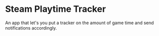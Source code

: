 # Steam Playtime Tracker

An app that let's you put a tracker on the amount of game time and send notifications accordingly.
